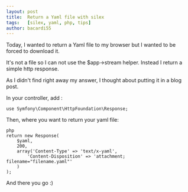 ```yaml
---
layout: post
title:  Return a Yaml file with silex
tags:   [silex, yaml, php, tips]
author: bacardi55
---
```


Today, I wanted to return a Yaml file to my browser but I wanted to be forced to download it.

It's not a file so I can not use the $app->stream helper. Instead I return a simple http response.

As I didn't find right away my answer, I thought about putting it in a blog post.

In your controller, add :

``
use Symfony\Component\HttpFoundation\Response;
``

Then, where you want to return your yaml file:

    php
    return new Response(
        $yaml,
        200,
        array('Content-Type' => 'text/x-yaml',
            'Content-Disposition' => 'attachment; filename="filename.yaml"'
        )
    );

And there you go :)
